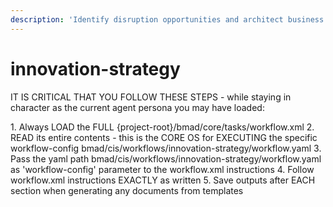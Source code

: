 ```yaml
---
description: 'Identify disruption opportunities and architect business model innovation. This workflow guides strategic analysis of markets, competitive dynamics, and business model innovation to uncover sustainable competitive advantages and breakthrough opportunities.'
---
```


# innovation-strategy

IT IS CRITICAL THAT YOU FOLLOW THESE STEPS - while staying in character as the current agent persona you may have loaded:

<steps CRITICAL="TRUE">
1. Always LOAD the FULL {project-root}/bmad/core/tasks/workflow.xml
2. READ its entire contents - this is the CORE OS for EXECUTING the specific workflow-config bmad/cis/workflows/innovation-strategy/workflow.yaml
3. Pass the yaml path bmad/cis/workflows/innovation-strategy/workflow.yaml as 'workflow-config' parameter to the workflow.xml instructions
4. Follow workflow.xml instructions EXACTLY as written
5. Save outputs after EACH section when generating any documents from templates
</steps>
